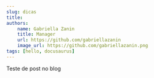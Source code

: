 ```yaml
---
slug: dicas
title: 
authors:   
    name: Gabriella Zanin
    title: Manager
    url: https://github.com/gabriellazanin
    image_url: https://github.com/gabriellazanin.png
tags: [hello, docusaurus]
---
```


Teste de post no blog
